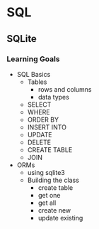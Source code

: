 # SQL
## SQLite

### Learning Goals
- SQL Basics
    - Tables
        - rows and columns
        - data types
    - SELECT
    - WHERE
    - ORDER BY
    - INSERT INTO
    - UPDATE
    - DELETE
    - CREATE TABLE
    - JOIN
- ORMs
    - using sqlite3
    - Building the class
        - create table
        - get one
        - get all
        - create new
        - update existing